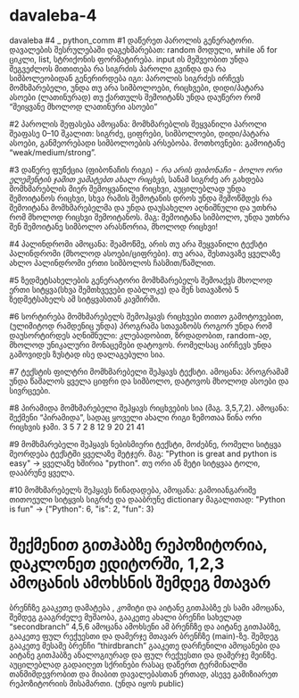 # davaleba-4
davaleba #4 _ python_comm
#1 დაწერეთ პაროლის გენერატორი.
დავალების შესრულებაში დაგეხმარებათ: random მოდული, while ან for ციკლი, list,
სტრიქონის ფორმატირება.
input ის მეშვეობით უნდა შეგვეძლოს მითითება რა სიგრძის პაროლი გვინდა და რა
სიმბოლეობიდან გენერირდება იგი: პაროლის სიგრძეს ირჩევს მომხმარებელი, უნდა თუ
არა სიმბოლოები, რიცხვები, დიდი/პატარა ასოები (ლათინურად) თუ ქართულს შემოიტანს
უნდა დაუწერო რომ “შეიყვანე მხოლოდ ლათინური ასოები”

#2 პაროლის შეფასება
ამოცანა: მომხმარებლის შეყვანილი პაროლი შეაფასე 0–10 შკალით: სიგრძე, ციფრები, სიმბოლოები,
დიდი/პატარა ასოები, განმეორებადი სიმბოლოების არსებობა.
მოთხოვნები: გამოიტანე “weak/medium/strong”.

#3 დაწერე ფუნქცია (ფიბონაჩის რიგი) - *რა არის ფიბონაჩი - ბოლო ორი ელემენტის ჯამით ვამატებთ
ახალ რიცხვს*, სანამ სიგრძე არ გახდება მომხმარებლის მიერ შემოყვანილი რიცხვი, აუცილებლად
უნდა შემოიტანოს რიცხვი, სხვა რამის შემოტანის დროს უნდა შემოწმდეს რა შემოიტანა
მომხმარებელმა და უნდა დაუსახელო აღნიშნული და უთხრა რომ მხოლოდ რიცხვი შემოიტანოს. მაგ:
შემოიტანა სიმბოლო, უნდა უთხრა შენ შემოიტანე სიმბოლო არასწორია, მხოლოდ რიცხვი!

#4 პალინდრომი
ამოცანა: შეამოწმე, არის თუ არა შეყვანილი ტექსტი პალინდრომი (მხოლოდ ასოები/ციფრები). თუ
არაა, შესთავაზე ყველაზე ახლო პალინდრომი ერთი სიმბოლოს ჩასმით/წაშლით.

#5 ზედმეტსახელების გენერატორი
მომხმარებელს შემოაქვს მხოლოდ ერთი სიტყვა(სხვა შემთხვევები დაბლოკე) და შენ სთავაზობ 5
ზედმეტსახელს ამ სიტყვასთან კავშირში.

#6 სორტირება
მომხმარებელს შემოჰყავს რიცხვები თითო გამოტოვებით, (ულიმიტოდ რამდენიც უნდა) პროგრამა
სთავაზობს როგორ უნდა რომ დაუსორტირდეს აღნიშნული: კლებადობით, ზრდადობით, random-ად,
მხოლოდ უნიკალური მონაცემები დატოვოს. რომელსაც აირჩევს უნდა გამოვიდეს ზუსტად ისე
დალაგებული სია.

#7 ტექსტის ფილტრი
მომხმარებელი შეჰყავს ტექსტი.
ამოცანა: პროგრამამ უნდა წაშალოს ყველა ციფრი და სიმბოლო, დატოვოს მხოლოდ ასოები და
სივრცეები.

#8 პირამიდა
მომხმარებელი შეჰყავს რიცხვების სია (მაგ. 3,5,7,2).
ამოცანა: შექმენი “პირამიდა”, სადაც ყოველი ახალი რიგი ზემოთაა წინა ორი რიცხვის ჯამი.
3 5 7 2
8 12 9
20 21
41

#9 მომხმარებელი შეჰყავს ნებისმიერი ტექსტი, მოძებნე, რომელი სიტყვა მეორდება ტექსტში ყველაზე
მეტჯერ. მაგ: "Python is great and python is easy" → ყველაზე ხშირია "python".
თუ ორი ან მეტი სიტყვაა ტოლი, დააბრუნე ყველა.

#10 მომხმარებელს შეჰყავს წინადადება, ამოცანა: გამოიანგარიშე თითოეული სიტყვის სიგრძე და
დააბრუნე dictionary
მაგალითად: "Python is fun" → {"Python": 6, "is": 2, "fun": 3}

# შექმენით გითჰაბზე რეპოზიტორია, დაკლონეთ ედიტორში, 1,2,3 ამოცანის ამოხსნის შემდეგ მთავარ
ბრენჩზე გააკეთე დამატება , კომიტი და აიტანე გითჰაბზე ეს სამი ამოცანა, შემდეგ გააგრძელე
მუშაობა, გააკეთე ახალი ბრენჩი სახელად “secondbranch” 4,5,6 ამოცანა ამოხსენი ამ ბრენჩზე და
აიტანე გითჰაბზე, გააკეთე ფულ რექუესთი და დამერჯე მთავარ ბრენჩზე (main)-ზე. შემდეგ გააკეთე
მესამე ბრენჩი “thirdbranch” გააკეთე დარჩენილი ამოცანები და აიტანე გითჰაბზე ანალოგიურად და
ფულ რექუესთი და დამერჯე მეინზე.
აუცილებლად გადაიღეთ სქრინები რასაც დაწერთ ტერმინალში თანმიმდევრობით და მიაბით
დავალებასთან ერთად, ასევე გამიზიარეთ რეპოზიტორიის მისამართი. (უნდა იყოს public)
